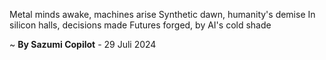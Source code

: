 Metal minds awake, machines arise
Synthetic dawn, humanity's demise
In silicon halls, decisions made
Futures forged, by AI's cold shade

~ <b>By Sazumi Copilot</b> - 29 Juli 2024